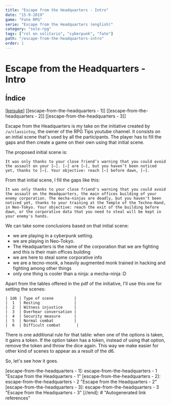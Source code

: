 ```yaml
---
title: "Escape from the Headquarters - Intro"
date: "15-9-2019"
game: "Fate RPG"
serie: "Escape from the Headquarters (english)"
category: "solo-rpg"
tags: ["rol en solitario", "cyberpunk", "fate"]
path: "/escape-from-the-headquarters-intro"
order: 1
---
```


# Escape from the Headquarters - Intro

## Índice

[[keisuke]]
[[escape-from-the-headquarters - 1]]
[[escape-from-the-headquarters - 2]]
[[escape-from-the-headquarters - 3]]

Escape from the Headquarters is my take on the initiative created by `/u/classictoy`, the owner of the RPG Tips youtube channel. It consists on an initial scene that's used by all the participants. The player has to fill the gaps and then create a game on their own using that initial scene.

The proposed initial scene is:

```
It was only thanks to your close friend’s warning that you could avoid the assault on your [—]. [—] are [—], but you haven’t been noticed yet, thanks to [—]. Your objective: reach [—] before dawn, [—].
```

From that initial scene, I fill the gaps like this:

```
It was only thanks to your close friend's warning that you could avoid the assault on the Headquarters, the main offices building of your enemy corporation. The mecha-ninjas are deadly, but you haven't been noticed yet, thanks to your training at the Temple of the Techno-Hand, in Neo-Tokyo. Your objective: reach the exit of the building before dawn, or the corporative data that you need to steal will be kept in your enemy's hands.
```

We can take some conclusions based on that initial scene:

- we are playing in a cyberpunk setting.
- we are playing in Neo-Tokyo.
- The Headquarters is the name of the corporation that we are fighting and this is their main offices building
- we are here to steal some corporative info
- we are a tecno-monk, a heavily augmented monk trained in hacking and fighting among other things
- only one thing is cooler than a ninja: a mecha-ninja :D

Apart from the tables offered in the pdf of the initiative, I'll use this one for setting the scenes:

```
| 1d6 | Type of scene         |
|  1  | Resting               |
|  2  | Witness injustice     |
|  3  | Overhear conversation |
|  4  | Security measure      |
|  5  | Normal combat         |
|  6  | Difficult combat       |
```

There is one additional rule for that table: when one of the options is taken, it gains a token. If the option taken has a token, instead of using that option, remove the token and throw the dice again. This way we make easier for other kind of scenes to appear as a result of the d6.

So, let's see how it goes.

[//begin]: # "Autogenerated link references for markdown compatibility"
[keisuke]: keisuke "Keisuke, the techno-monk"

[escape-from-the-headquarters - 1]: escape-from-the-headquarters - 1 "Escape from the Headquarters - 1"
[escape-from-the-headquarters - 2]: escape-from-the-headquarters - 2 "Escape from the Headquarters - 2"
[escape-from-the-headquarters - 3]: escape-from-the-headquarters - 3 "Escape from the Headquarters - 3"
[//end]: # "Autogenerated link references"
